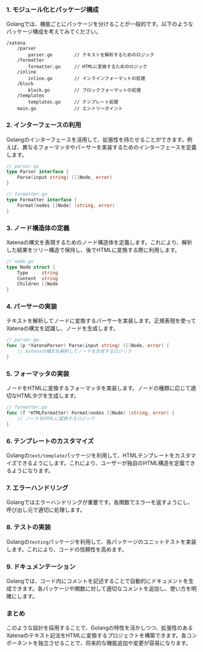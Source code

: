 ### 1. モジュール化とパッケージ構成
Golangでは、機能ごとにパッケージを分けることが一般的です。以下のようなパッケージ構成を考えてみてください。

```
/xatena
    /parser
        parser.go        // テキストを解析するためのロジック
    /formatter
        formatter.go     // HTMLに変換するためのロジック
    /inline
        inline.go        // インラインフォーマットの処理
    /block
        block.go         // ブロックフォーマットの処理
    /templates
        templates.go     // テンプレート処理
    main.go              // エントリーポイント
```

### 2. インターフェースの利用
Golangのインターフェースを活用して、拡張性を持たせることができます。例えば、異なるフォーマッタやパーサーを実装するためのインターフェースを定義します。

```go
// parser.go
type Parser interface {
    Parse(input string) ([]Node, error)
}

// formatter.go
type Formatter interface {
    Format(nodes []Node) (string, error)
}
```

### 3. ノード構造体の定義
Xatenaの構文を表現するためのノード構造体を定義します。これにより、解析した結果をツリー構造で保持し、後でHTMLに変換する際に利用します。

```go
// node.go
type Node struct {
    Type     string
    Content  string
    Children []Node
}
```

### 4. パーサーの実装
テキストを解析してノードに変換するパーサーを実装します。正規表現を使ってXatenaの構文を認識し、ノードを生成します。

```go
// parser.go
func (p *XatenaParser) Parse(input string) ([]Node, error) {
    // Xatenaの構文を解析してノードを生成するロジック
}
```

### 5. フォーマッタの実装
ノードをHTMLに変換するフォーマッタを実装します。ノードの種類に応じて適切なHTMLタグを生成します。

```go
// formatter.go
func (f *HTMLFormatter) Format(nodes []Node) (string, error) {
    // ノードをHTMLに変換するロジック
}
```

### 6. テンプレートのカスタマイズ
Golangの`text/template`パッケージを利用して、HTMLテンプレートをカスタマイズできるようにします。これにより、ユーザーが独自のHTML構造を定義できるようになります。

### 7. エラーハンドリング
Golangではエラーハンドリングが重要です。各関数でエラーを返すようにし、呼び出し元で適切に処理します。

### 8. テストの実装
Golangの`testing`パッケージを利用して、各パッケージのユニットテストを実装します。これにより、コードの信頼性を高めます。

### 9. ドキュメンテーション
Golangでは、コード内にコメントを記述することで自動的にドキュメントを生成できます。各パッケージや関数に対して適切なコメントを追加し、使い方を明確にします。

### まとめ
このような設計を採用することで、Golangの特性を活かしつつ、拡張性のあるXatenaのテキスト記法をHTMLに変換するプロジェクトを構築できます。各コンポーネントを独立させることで、将来的な機能追加や変更が容易になります。